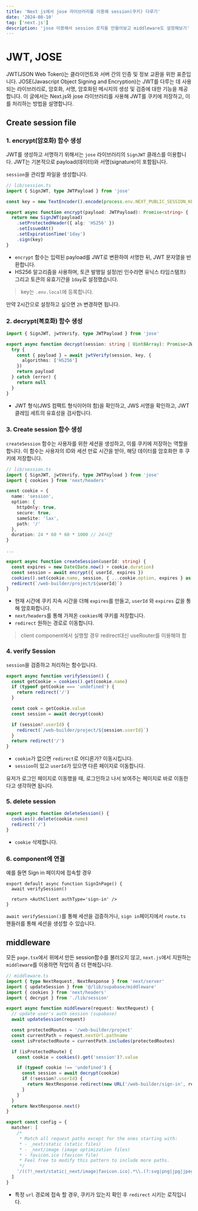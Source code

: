 ```yaml
---
title: 'Next js에서 jose 라이브러리를 이용해 session(쿠키) 다루기'
date: '2024-08-10'
tag: ['next.js']
description: 'jose 이용해서 session 로직을 만들어보고 middleware도 설정해보기'
---
```


# JWT, JOSE

JWT(JSON Web Token)는 클라이언트와 서버 간의 인증 및 정보 교환을 위한 표준입니다. JOSE(Javascript Object Signing and Encryption)는 JWT를 다루는 데 사용되는 라이브러리로, 암호화, 서명, 암호화된 메시지의 생성 및 검증에 대한 기능을 제공합니다. 이 글에서는 Next.js와 jose 라이브러리를 사용해 JWT를 쿠키에 저장하고, 이를 처리하는 방법을 설명합니다.

## Create session file

### 1. encrypt(암호화) 함수 생성

JWT를 생성하고 서명하기 위해서는 `jose` 라이브러리의 `SignJWT` 클래스를 이용합니다. JWT는 기본적으로 payload(데이터)와 서명(signature)이 포함됩니다.

`session`을 관리할 파일을 생성합니다.

```ts
// lib/session.ts
import { SignJWT, type JWTPayload } from 'jose'

const key = new TextEncoder().encode(process.env.NEXT_PUBLIC_SESSION_KEY)

export async function encrypt(payload: JWTPayload): Promise<string> {
  return new SignJWT(payload)
    .setProtectedHeader({ alg: 'HS256' })
    .setIssuedAt()
    .setExpirationTime('1day')
    .sign(key)
}
```

- `encrypt` 함수는 입력된 payload를 JWT로 변환하여 서명한 뒤, JWT 문자열을 반환합니다.
- HS256 알고리즘을 사용하며, 토큰 발행일 설정(빈 인수라면 유닉스 타임스탬프) 그리고 토큰의 유효기간을 `1day`로 설정했습니다.

> key는 `.env.local`에 등록합니다.

만약 2시간으로 설정하고 싶으면 `2h` 변경하면 됩니다.

### 2. decrypt(복호화) 함수 생성

```ts
import { SignJWT, jwtVerify, type JWTPayload } from 'jose'

export async function decrypt(session: string | Uint8Array): Promise<JWTPayload | null> {
  try {
    const { payload } = await jwtVerify(session, key, {
      algorithms: ['HS256']
    })
    return payload
  } catch (error) {
    return null
  }
}
```

- JWT 형식(JWS 컴팩트 형식이어야 함)을 확인하고, JWS 서명을 확인하고, JWT 클레임 세트의 유효성을 검사합니다.

### 3. Create session 함수 생성

`createSession` 함수는 사용자를 위한 세션을 생성하고, 이를 쿠키에 저장하는 역할을 합니다. 이 함수는 사용자의 ID와 세션 만료 시간을 받아, 해당 데이터를 암호화한 후 쿠키에 저장합니다.

```ts
// lib/session.ts
import { SignJWT, jwtVerify, type JWTPayload } from 'jose'
import { cookies } from 'next/headers'

const cookie = {
  name: 'session',
  option: {
    httpOnly: true,
    secure: true,
    sameSite: 'lax',
    path: '/'
  },
  duration: 24 * 60 * 60 * 1000 // 24시간
}

...

export async function createSession(userId: string) {
  const expires = new Date(Date.now() + cookie.duration)
  const session = await encrypt({ userId, expires })
  cookies().set(cookie.name, session, { ...cookie.option, expires } as ResponseCookie)
  redirect(`/web-builder/project/${userId}`)
}
```

- 현재 시간에 쿠키 지속 시간을 더해 `expires`를 만들고, `userId` 와 `expires` 값을 통해 암호화합니다.
- `next/headers`를 통해 가져온 `cookies`에 쿠키를 저장합니다.
- `redirect` 원하는 경로로 이동합니다.

> client component에서 실행할 경우 redirect대신 useRouter를 이용해야 함

### 4. verify Session

`session`을 검증하고 처리하는 함수입니다.

```ts
export async function verifySession() {
  const getCookie = cookies().get(cookie.name)
  if (typeof getCookie === 'undefined') {
    return redirect('/')
  }

  const cook = getCookie.value
  const session = await decrypt(cook)

  if (session?.userId) {
    redirect(`/web-builder/project/${session.userId}`)
  }
  return redirect('/')
}
```

- `cookie`가 없으면 `redirect`로 어디론가? 이동시킵니다.
- `session`이 있고 `userId`가 있으면 다른 페이지로 이동합니다.

유저가 로그인 페이지로 이동했을 때, 로그인하고 나서 보여주는 페이지로 바로 이동한다고 생각하면 됩니다.

### 5. delete session

```ts
export async function deleteSession() {
  cookies().delete(cookie.name)
  redirect('/')
}
```

- `cookie` 삭제합니다.

### 6. component에 연결

예를 들면 Sign in 페이지에 접속할 경우

```tsx
export default async function SignInPage() {
  await verifySession()

  return <AuthClient authType='sign-in' />
}
```

`await verifySession()`를 통해 세션을 검증하거나, `sign in`페이지에서 `route.ts` 핸들러를 통해 세션을 생성할 수 있습니다.

## middleware

모든 `page.tsx`에서 위에서 만든 session함수를 불러오지 않고, `next.js`에서 지원하는 `middleware`를 이용하면 작업이 좀 더 편해집니다.

```ts
// middleware.ts
import { type NextRequest, NextResponse } from 'next/server'
import { updateSession } from '@/lib/supabase/middleware'
import { cookies } from 'next/headers'
import { decrypt } from './lib/session'

export async function middleware(request: NextRequest) {
  // update user's auth session (supabase)
  await updateSession(request)

  const protectedRoutes = '/web-builder/project'
  const currentPath = request.nextUrl.pathname
  const isProtectedRoute = currentPath.includes(protectedRoutes)

  if (isProtectedRoute) {
    const cookie = cookies().get('session')?.value

    if (typeof cookie !== 'undefined') {
      const session = await decrypt(cookie)
      if (!session?.userId) {
        return NextResponse.redirect(new URL('/web-builder/sign-in', request.nextUrl))
      }
    }
  }
  return NextResponse.next()
}

export const config = {
  matcher: [
    /*
     * Match all request paths except for the ones starting with:
     * - _next/static (static files)
     * - _next/image (image optimization files)
     * - favicon.ico (favicon file)
     * Feel free to modify this pattern to include more paths.
     */
    '/((?!_next/static|_next/image|favicon.ico|.*\\.(?:svg|png|jpg|jpeg|gif|webp)$).*)'
  ]
}
```

- 특정 `url` 경로에 접속 할 경우, 쿠키가 있는지 확인 후 `redirect` 시키는 로직입니다.
